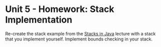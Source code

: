 # Unit 5 - Homework: Stack Implementation

Re-create the stack example from the [Stacks in Java](day2.md) lecture with a stack that you implement yourself. Implement bounds checking in your stack.
